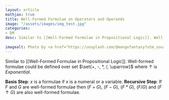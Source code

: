 ```yaml
---
layout: article
mathjax: true
title: Well-Formed Formulae on Operators and Operands
image: "/assets/images/img_test.jpg"
categories:
- DM
desc: Similar to [[Well-Formed Formulae in Propositional Logic]]. Well-formed formulae could be defined over set $\set{+, -, *, /, \uparrow}$ where $\uparrow$ is *Exponential*.
 
imagealt: Photo by <a href="https://unsplash.com/@mangofantasy?utm_source=unsplash&utm_medium=referral&utm_content=creditCopyText">Tim Johnson</a> on <a href="https://unsplash.com/s/photos/logic?utm_source=unsplash&utm_medium=referral&utm_content=creditCopyText">Unsplash</a>
---
```

Similar to [[Well-Formed Formulae in Propositional Logic]]. Well-formed formulae could be defined over set $\set{+, -, *, /, \uparrow}$ where $\uparrow$ is *Exponential*.

**Basis Step**:  $x$ is a formulae if $x$ is a numeral or a variable.
**Recursive Step**: If $F$ and $G$ are well-formed formulae then $(F + G)$, $(F - G)$, $(F*G)$, $(F/G)$ and $(F \uparrow G)$ are also well-formed formulae.